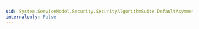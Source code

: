 ```yaml
---
uid: System.ServiceModel.Security.SecurityAlgorithmSuite.DefaultAsymmetricKeyWrapAlgorithm
internalonly: False
---
```


